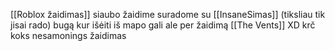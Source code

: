[[Roblox žaidimas]] siaubo žaidime suradome su [[InsaneSimas]] (tiksliau tik jisai rado) bugą kur išėiti iš mapo gali ale per žaidimą [[The Vents]] XD krč koks nesamonings žaidimas